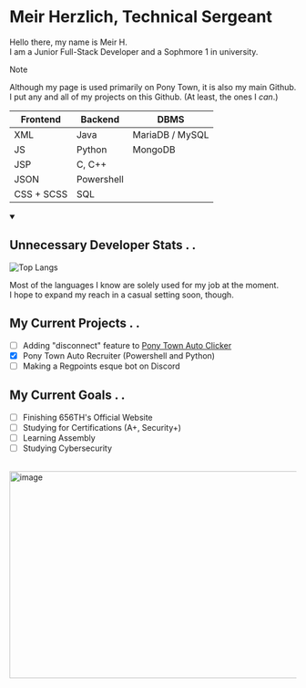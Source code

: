
# Meir Herzlich, Technical Sergeant
Hello there, my name is Meir H. <br>I am a Junior Full-Stack Developer and a Sophmore 1 in university.

> [!NOTE]
> Although my page is used primarily on Pony Town, it is also my main Github.<br>
> I put any and all of my projects on this Github. (At least, the ones I *can*.)

| Frontend | Backend | DBMS
| ------------- | ------------- | ------------- |
| XML | Java | MariaDB / MySQL
| JS | Python | MongoDB
| JSP | C, C++ |
| JSON | Powershell |
| CSS + SCSS | SQL | 
<details open>
<summary><h2>Unnecessary Developer Stats . . </h2></summary>

![Top Langs](https://github-readme-stats.vercel.app/api/top-langs/?username=modularmania&layout=compact&theme=holi)

Most of the languages I know are solely used for my job at the moment.<br>
I hope to expand my reach in a casual setting soon, though.
</details>

## My Current Projects . .
- [ ] Adding "disconnect" feature to <a href=https://github.com/modularmania/PonyTownAutoClicker>Pony Town Auto Clicker</a>
- [x] Pony Town Auto Recruiter (Powershell and Python)
- [ ] Making a Regpoints esque bot on Discord

## My Current Goals . .
- [ ] Finishing 656TH's Official Website
- [ ] Studying for Certifications (A+, Security+)
- [ ] Learning Assembly
- [ ] Studying Cybersecurity
<br>
<img width="1530" height="363" alt="image" src="https://github.com/user-attachments/assets/bb3f96ee-5459-4af0-9e75-79f5d9a1f0fd" />
